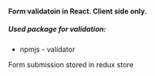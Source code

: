 #### Form validatoin in React. Client side only.

##### Used package for validation:

- npmjs - validator

Form submission stored in redux store
